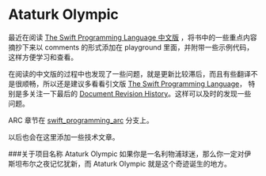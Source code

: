 Ataturk Olympic
===============

最近在阅读 [The Swift Programming Language 中文版](https://github.com/numbbbbb/the-swift-programming-language-in-chinese) ，将书中的一些重点内容摘抄下来以 comments 的形式添加在 playground 里面，并附带一些示例代码，这样方便学习和查看。

在阅读的中文版的过程中也发现了一些问题，就是更新比较滞后，而且有些翻译不是很顺畅，所以还是建议多看看引文版 [The Swift Programming Language](https://developer.apple.com/library/prerelease/mac/documentation/Swift/Conceptual/Swift_Programming_Language/)， 特别是多关注一下最后的 [Document Revision History](https://developer.apple.com/library/prerelease/mac/documentation/Swift/Conceptual/Swift_Programming_Language/RevisionHistory.html)。这样可以及时的发现一些问题。

ARC 章节在 [swift_programming_arc](https://github.com/pyanfield/ataturk_olympic/tree/swift_programming_arc) 分支上。

以后也会在这里添加一些技术文章。

###关于项目名称 Ataturk Olympic
如果你是一名利物浦球迷，那么你一定对伊斯坦布尔之夜记忆犹新，而 Ataturk Olympic 就是这个奇迹诞生的地方。